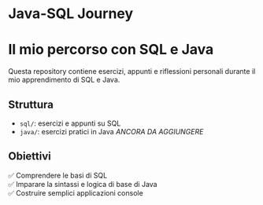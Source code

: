 # Java-SQL Journey


# Il mio percorso con SQL e Java

Questa repository contiene esercizi, appunti e riflessioni personali durante il mio apprendimento di SQL e Java.

## Struttura
- `sql/`: esercizi e appunti su SQL
- `java/`: esercizi pratici in Java *ANCORA DA AGGIUNGERE*

## Obiettivi
✅ Comprendere le basi di SQL  
✅ Imparare la sintassi e logica di base di Java  
✅ Costruire semplici applicazioni console 
